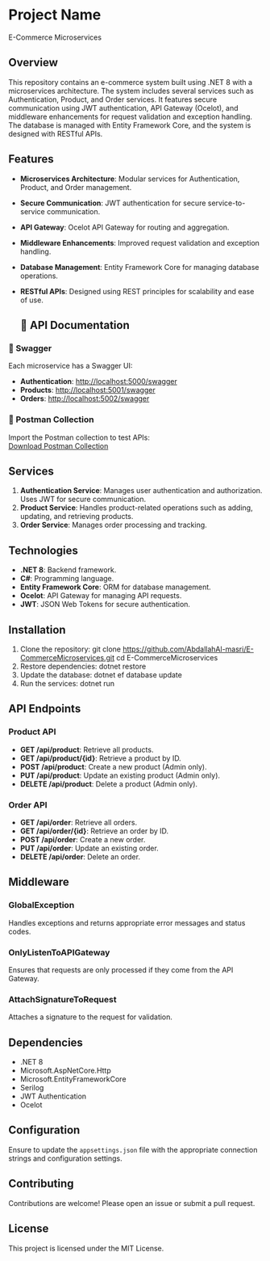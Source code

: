 # Project Name

E-Commerce Microservices

## Overview

This repository contains an e-commerce system built using .NET 8 with a microservices architecture. The system includes several services such as Authentication, Product, and Order services. It features secure communication using JWT authentication, API Gateway (Ocelot), and middleware enhancements for request validation and exception handling. The database is managed with Entity Framework Core, and the system is designed with RESTful APIs.

## Features

- **Microservices Architecture**: Modular services for Authentication, Product, and Order management.
- **Secure Communication**: JWT authentication for secure service-to-service communication.
- **API Gateway**: Ocelot API Gateway for routing and aggregation.
- **Middleware Enhancements**: Improved request validation and exception handling.
- **Database Management**: Entity Framework Core for managing database operations.
- **RESTful APIs**: Designed using REST principles for scalability and ease of use.

  ## 📜 API Documentation

### 🔹 Swagger

Each microservice has a Swagger UI:

- **Authentication**: [http://localhost:5000/swagger](http://localhost:5000/swagger)
- **Products**: [http://localhost:5001/swagger](http://localhost:5001/swagger)
- **Orders**: [http://localhost:5002/swagger](http://localhost:5002/swagger)

### 🔹 Postman Collection

Import the Postman collection to test APIs:  
[Download Postman Collection](./eCommerce-api.postman_collection.json)

## Services

1. **Authentication Service**:
   Manages user authentication and authorization.
   Uses JWT for secure communication.
2. **Product Service**:
   Handles product-related operations such as adding, updating, and retrieving products.
3. **Order Service**:
   Manages order processing and tracking.

## Technologies

- **.NET 8**: Backend framework.
- **C#**: Programming language.
- **Entity Framework Core**: ORM for database management.
- **Ocelot**: API Gateway for managing API requests.
- **JWT**: JSON Web Tokens for secure authentication.

## Installation

1. Clone the repository:
   git clone https://github.com/AbdallahAl-masri/E-CommerceMicroservices.git
   cd E-CommerceMicroservices
2. Restore dependencies:
   dotnet restore
3. Update the database:
   dotnet ef database update
4. Run the services:
   dotnet run

## API Endpoints

### Product API

- **GET /api/product**: Retrieve all products.
- **GET /api/product/{id}**: Retrieve a product by ID.
- **POST /api/product**: Create a new product (Admin only).
- **PUT /api/product**: Update an existing product (Admin only).
- **DELETE /api/product**: Delete a product (Admin only).

### Order API

- **GET /api/order**: Retrieve all orders.
- **GET /api/order/{id}**: Retrieve an order by ID.
- **POST /api/order**: Create a new order.
- **PUT /api/order**: Update an existing order.
- **DELETE /api/order**: Delete an order.

## Middleware

### GlobalException

Handles exceptions and returns appropriate error messages and status codes.

### OnlyListenToAPIGateway

Ensures that requests are only processed if they come from the API Gateway.

### AttachSignatureToRequest

Attaches a signature to the request for validation.

## Dependencies

- .NET 8
- Microsoft.AspNetCore.Http
- Microsoft.EntityFrameworkCore
- Serilog
- JWT Authentication
- Ocelot

## Configuration

Ensure to update the `appsettings.json` file with the appropriate connection strings and configuration settings.

## Contributing

Contributions are welcome! Please open an issue or submit a pull request.

## License

This project is licensed under the MIT License.
